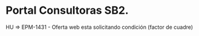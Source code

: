# Portal Consultoras SB2.

HU => EPM-1431 - Oferta web esta solicitando condición (factor de cuadre)
